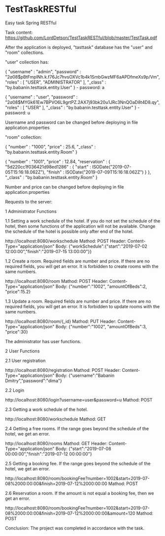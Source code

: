 # TestTaskRESTful
Easy task Spring RESTful

Task content: https://github.com/LordDetson/TestTaskRESTful/blob/master/TestTask.pdf

After the application is deployed, "tasttask" database has the "user" and "room" collections.

"user" collection has:

{ "username" : "admin", "password" : "$2a$08$pBtFmplNh.k.f76Jc7hvsOXVc1b4k1SmbGwzMF6aAPDfmeXs9p/Vm", "roles" : [ "USER", "ADMINISTRATOR" ], "_class" : "by.babanin.testtask.entity.User" } - password: a

{ "username" : "user", "password" : "$2a$08$MYGk61Ew7BPVO6L9grtPZ.2AX7j93bk20u1JRc3NnQOaD8t4D8.qy", "roles" : [ "USER" ], "_class" : "by.babanin.testtask.entity.User" } - password: u

Username and password can be changed before deploying in file application.properties

"room" collection:

{ "number" : "1000", "price" : 25.6, "_class" : "by.babanin.testtask.entity.Room" }

{ "number" : "1001", "price" : 12.84, "reservation" : { "5d220cc1f036421d98ed1286" : { "start" : ISODate("2019-07-05T15:16:18.062Z"), "finish" : ISODate("2019-07-09T15:16:18.062Z") } }, "_class" : "by.babanin.testtask.entity.Room" }

Number and price can be changed before deploying in file application.properties

Requests to the server:

1 Administrator Functions

1.1 Setting a work schedule of the hotel. If you do not set the schedule of the hotel, then some functions of the application will not be available. Change the schedule of the hotel is possible only after end of the hotel.

http://localhost:8080/workschedule
Mathod: POST
Header: Content-Type="application/json"
Body: {"workSchedule":{"start":"2019-07-02 12:00:00","finish":"2019-07-15 13:00:00"}}

1.2 Create a room. Required fields are number and price. If there are no required fields, you will get an error. It is forbidden to create rooms with the same numbers.

http://localhost:8080/room
Mathod: POST
Header: Content-Type="application/json"
Body: {"number":"1002", "amountOfBeds":2, "price":15.2}

1.3 Update a room. Required fields are number and price. If there are no required fields, you will get an error. It is forbidden to update rooms with the same numbers.

http://localhost:8080/room/{_id}
Mathod: PUT
Header: Content-Type="application/json"
Body: {"number":"1002", "amountOfBeds":3, "price":30}

The administrator has user functions.

2 User Functions

2.1 User registration

http://localhost:8080/registration
Mathod: POST
Header: Content-Type="application/json"
Body: {"username":"Babanin Dmitry","password":"dima"}

2.2 Login

http://localhost:8080/login?username=user&password=u
Mathod: POST

2.3 Getting a work schedule of the hotel.

http://localhost:8080/workschedule
Mathod: GET

2.4 Getting a free rooms. If the range goes beyond the schedule of the hotel, we get an error.

http://localhost:8080/rooms
Mathod: GET
Header: Content-Type="application/json"
Body: {"start":"2019-07-08 00:00:00","finish":"2019-07-12 00:00:00"}

2.5 Getting a booking fee. If the range goes beyond the schedule of the hotel, we get an error.

http://localhost:8080/room/bookingFee?number=1002&start=2019-07-08%2000:00:00&finish=2019-07-12%2000:00:00
Mathod: POST

2.6 Reservation a room. If the amount is not equal a booking fee, then we get an error.

http://localhost:8080/room/bookingFee?number=1002&start=2019-07-08%2000:00:00&finish=2019-07-12%2000:00:00&amount=120
Mathod: POST

Conclusion: The project was completed in accordance with the task.
